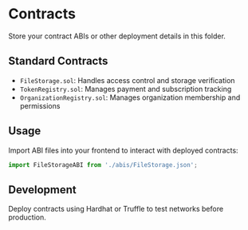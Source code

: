 # Contracts

Store your contract ABIs or other deployment details in this folder.

## Standard Contracts

- `FileStorage.sol`: Handles access control and storage verification
- `TokenRegistry.sol`: Manages payment and subscription tracking
- `OrganizationRegistry.sol`: Manages organization membership and permissions

## Usage

Import ABI files into your frontend to interact with deployed contracts:

```javascript
import FileStorageABI from './abis/FileStorage.json';
```

## Development

Deploy contracts using Hardhat or Truffle to test networks before production.